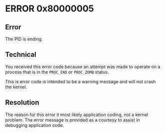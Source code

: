 # ERROR 0x80000005

## Error

The PID is ending.


## Technical

You received this error code because an attempt was made to operate on a process that is in the `PROC_END` or `PROC_ZOMB` status.

This is error code is intended to be a warning message and will not crash the kernel.


## Resolution

The reason for this error it most likely application coding, not a kernel problem.  The error message is provided as a courtesy to assist in debugging application code.

